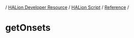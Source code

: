 / [HALion Developer Resource](../..//HALion-Developer-Resource.md) / [HALion Script](./HALion-Script.md) / [Reference](./Reference.md) /

# getOnsets
